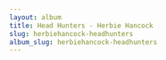 ```yaml
---
layout: album
title: Head Hunters - Herbie Hancock
slug: herbiehancock-headhunters
album_slug: herbiehancock-headhunters
---
```

